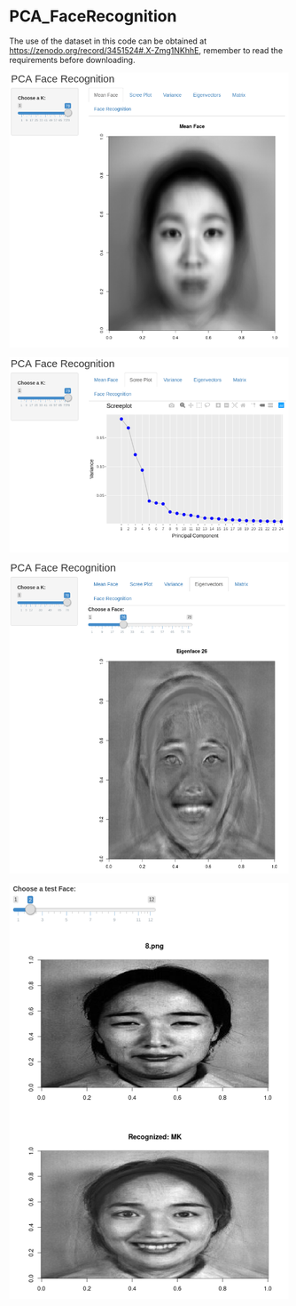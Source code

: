 # PCA_FaceRecognition

The use of the dataset in this code can be obtained at https://zenodo.org/record/3451524#.X-Zmg1NKhhE, remember to read the requirements before downloading.


![](program_images/mean_face.png)

![](program_images/scree_plot.png)

![](program_images/eigen_face.png)

![](program_images/recognition.png)

